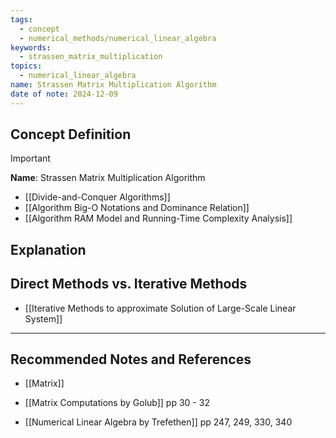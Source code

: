 ```yaml
---
tags:
  - concept
  - numerical_methods/numerical_linear_algebra
keywords:
  - strassen_matrix_multiplication
topics:
  - numerical_linear_algebra
name: Strassen Matrix Multiplication Algorithm
date of note: 2024-12-09
---
```


## Concept Definition

>[!important]
>**Name**: Strassen Matrix Multiplication Algorithm



- [[Divide-and-Conquer Algorithms]]
- [[Algorithm Big-O Notations and Dominance Relation]]
- [[Algorithm RAM Model and Running-Time Complexity Analysis]]


## Explanation


## Direct Methods vs. Iterative Methods

- [[Iterative Methods to approximate Solution of Large-Scale Linear System]]



-----------
##  Recommended Notes and References


- [[Matrix]]


- [[Matrix Computations by Golub]] pp 30 - 32
- [[Numerical Linear Algebra by Trefethen]] pp 247, 249, 330, 340